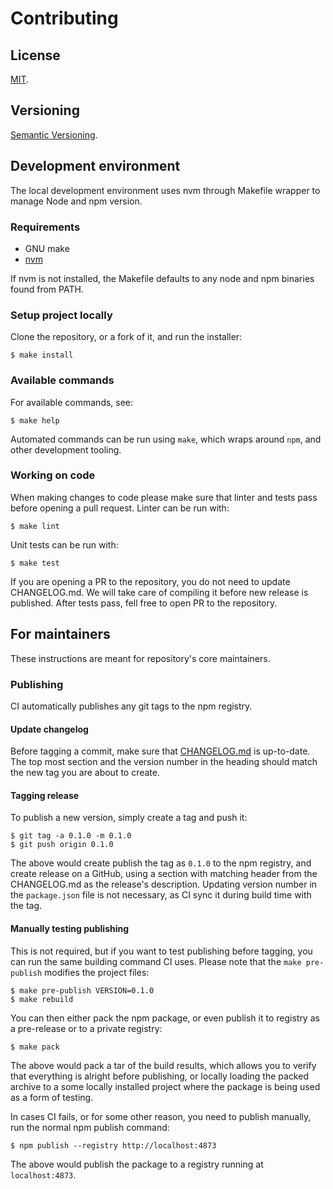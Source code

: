 Contributing
=====

License
-----

[MIT](./LICENSE).

Versioning
-----

[Semantic Versioning](https://semver.org/).

Development environment
-----

The local development environment uses nvm through Makefile wrapper to manage Node and npm version.

### Requirements

* GNU make
* [nvm](https://github.com/nvm-sh/nvm)

If nvm is not installed, the Makefile defaults to any node and npm binaries found from PATH.

### Setup project locally

Clone the repository, or a fork of it, and run the installer:

```shell
$ make install
```

### Available commands

For available commands, see:

```shell
$ make help
```

Automated commands can be run using `make`, which wraps around `npm`, and other development tooling.

### Working on code

When making changes to code please make sure that linter and tests pass before opening a pull request. Linter
can be run with:

```shell
$ make lint
```

Unit tests can be run with:

```shell
$ make test
```

If you are opening a PR to the repository, you do not need to update CHANGELOG.md. We will take care of compiling it
before new release is published. After tests pass, fell free to open PR to the repository.

For maintainers
-----

These instructions are meant for repository's core maintainers.

### Publishing

CI automatically publishes any git tags to the npm registry.

#### Update changelog

Before tagging a commit, make sure that [CHANGELOG.md](./CHANGELOG.md) is up-to-date. The top most section and the
version number in the heading should match the new tag you are about to create.

#### Tagging release

To publish a new version, simply create a tag and push it:

```shell
$ git tag -a 0.1.0 -m 0.1.0
$ git push origin 0.1.0
```

The above would create publish the tag as `0.1.0` to the npm registry, and create release on a GitHub, using
a section with matching header from the CHANGELOG.md as the release's description. Updating version number in
the `package.json` file is not necessary, as CI sync it during build time with the tag.

#### Manually testing publishing

This is not required, but if you want to test publishing before tagging, you can run the same building command CI uses.
Please note that the `make pre-publish` modifies the project files:

```shell
$ make pre-publish VERSION=0.1.0
$ make rebuild
```

You can then either pack the npm package, or even publish it to registry as a pre-release or to a private
registry:

```shell
$ make pack
```

The above would pack a tar of the build results, which allows you to verify that everything is alright before
publishing, or locally loading the packed archive to a some locally installed project where the package is being used
as a form of testing.

In cases CI fails, or for some other reason, you need to publish manually, run the normal npm publish command:

```shell
$ npm publish --registry http://localhost:4873
```

The above would publish the package to a registry running at `localhost:4873`.
